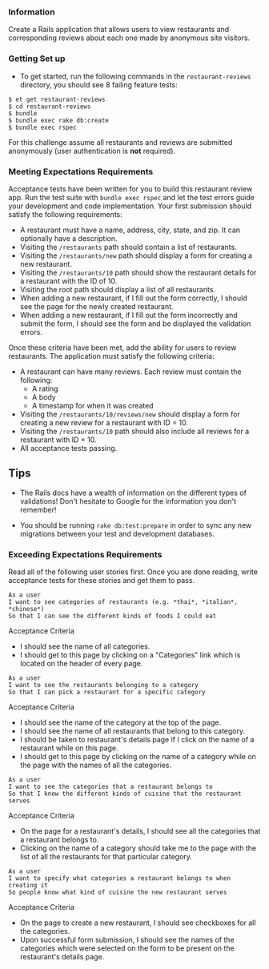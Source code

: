 ### Information
Create a Rails application that allows users to view restaurants and corresponding reviews about each one made by anonymous site visitors.

### Getting Set up
* To get started, run the following commands in the `restaurant-reviews` directory, you should see 8 failing feature tests:

```no-highlight
$ et get restaurant-reviews
$ cd restaurant-reviews
$ bundle
$ bundle exec rake db:create
$ bundle exec rspec
```

For this challenge assume all restaurants and reviews are submitted anonymously (user authentication is **not** required).

### Meeting Expectations Requirements
Acceptance tests have been written for you to build this restaurant review app. Run the test suite with `bundle exec rspec` and let the test errors guide your development and code implementation. Your first submission should satisfy the following requirements:

* A restaurant must have a name, address, city, state, and zip. It can optionally have a description.
* Visiting the `/restaurants` path should contain a list of restaurants.
* Visiting the `/restaurants/new` path should display a form for creating a new restaurant.
* Visiting the `/restaurants/10` path should show the restaurant details for a restaurant with the ID of 10.
* Visiting the root path should display a list of all restaurants.
* When adding a new restaurant, if I fill out the form correctly, I should see the page for the newly created restaurant.
* When adding a new restaurant, if I fill out the form incorrectly and submit the form, I should see the form and be displayed the validation errors.

Once these criteria have been met, add the ability for users to review restaurants. The application must satisfy the following criteria:

* A restaurant can have many reviews. Each review must contain the following:
  - A rating
  - A body
  - A timestamp for when it was created
* Visiting the `/restaurants/10/reviews/new` should display a form for creating a new review for a restaurant with ID = 10.
* Visiting the `/restaurants/10` path should also include all reviews for a restaurant with ID = 10.
* All acceptance tests passing.

## Tips
- The Rails docs have a wealth of information on the different types of validations! Don't hesitate to Google for the information you don't remember!

- You should be running `rake db:test:prepare` in order to sync any new migrations between your test and development databases.

### Exceeding Expectations Requirements

Read all of the following user stories first. Once you are done reading, write acceptance tests for these stories and get them to pass.

```no-highlight
As a user
I want to see categories of restaurants (e.g. *thai*, *italian*, *chinese*)
So that I can see the different kinds of foods I could eat
```

Acceptance Criteria
- I should see the name of all categories.
- I should get to this page by clicking on a "Categories" link which is located on the header of every page.

```no-highlight
As a user
I want to see the restaurants belonging to a category
So that I can pick a restaurant for a specific category
```

Acceptance Criteria
- I should see the name of the category at the top of the page.
- I should see the name of all restaurants that belong to this category.
- I should be taken to restaurant's details page if I click on the name of a restaurant while on this page.
- I should get to this page by clicking on the name of a category while on the page with the names of all the categories.

```no-highlight
As a user
I want to see the categories that a restaurant belongs to
So that I know the different kinds of cuisine that the restaurant serves
```

Acceptance Criteria
- On the page for a restaurant's details, I should see all the categories that a restaurant belongs to.
- Clicking on the name of a category should take me to the page with the list of all the restaurants for that particular category.

```no-highlight
As a user
I want to specify what categories a restaurant belongs to when creating it
So people know what kind of cuisine the new restaurant serves
```

Acceptance Criteria
- On the page to create a new restaurant, I should see checkboxes for all the categories.
- Upon successful form submission, I should see the names of the categories which were selected on the form to be present on the restaurant's details page.
